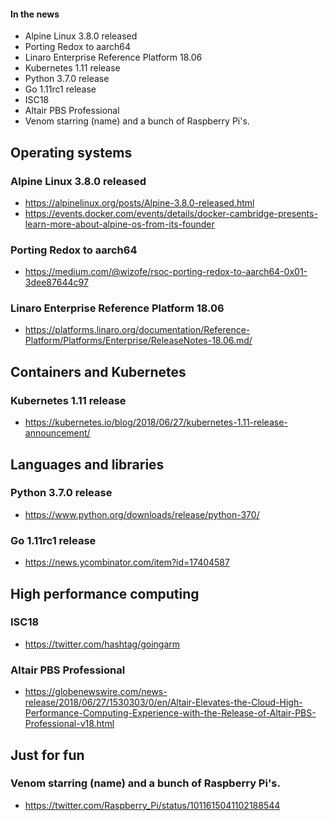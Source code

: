 #### In the news

* Alpine Linux 3.8.0 released
* Porting Redox to aarch64
* Linaro Enterprise Reference Platform 18.06
* Kubernetes 1.11 release
* Python 3.7.0 release
* Go 1.11rc1 release
* ISC18
* Altair PBS Professional
* Venom starring (name) and a bunch of Raspberry Pi's.

## Operating systems

### Alpine Linux 3.8.0 released

* https://alpinelinux.org/posts/Alpine-3.8.0-released.html
* https://events.docker.com/events/details/docker-cambridge-presents-learn-more-about-alpine-os-from-its-founder

### Porting Redox to aarch64

* https://medium.com/@wizofe/rsoc-porting-redox-to-aarch64-0x01-3dee87644c97

### Linaro Enterprise Reference Platform 18.06

* https://platforms.linaro.org/documentation/Reference-Platform/Platforms/Enterprise/ReleaseNotes-18.06.md/

## Containers and Kubernetes

### Kubernetes 1.11 release

* https://kubernetes.io/blog/2018/06/27/kubernetes-1.11-release-announcement/

## Languages and libraries

### Python 3.7.0 release

* https://www.python.org/downloads/release/python-370/

### Go 1.11rc1 release

* https://news.ycombinator.com/item?id=17404587

## High performance computing

### ISC18

* https://twitter.com/hashtag/goingarm

### Altair PBS Professional

* https://globenewswire.com/news-release/2018/06/27/1530303/0/en/Altair-Elevates-the-Cloud-High-Performance-Computing-Experience-with-the-Release-of-Altair-PBS-Professional-v18.html

## Just for fun

### Venom starring (name) and a bunch of Raspberry Pi's.

* https://twitter.com/Raspberry_Pi/status/1011615041102188544
